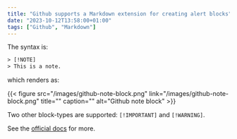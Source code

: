 ```yaml
---
title: "Github supports a Markdown extension for creating alert blocks"
date: "2023-10-12T13:58:00+01:00"
tags: ["Github", "Markdown"]
---
```


The syntax is:

```txt
> [!NOTE]
> This is a note.
```

which renders as:

{{< figure src="/images/github-note-block.png" link="/images/github-note-block.png" title="" caption="" alt="Github note block" >}}

Two other block-types are supported: `[!IMPORTANT]` and `[!WARNING]`.

See the [official docs][docs] for more.

[docs]:
  https://docs.github.com/en/get-started/writing-on-github/getting-started-with-writing-and-formatting-on-github/basic-writing-and-formatting-syntax#alerts
